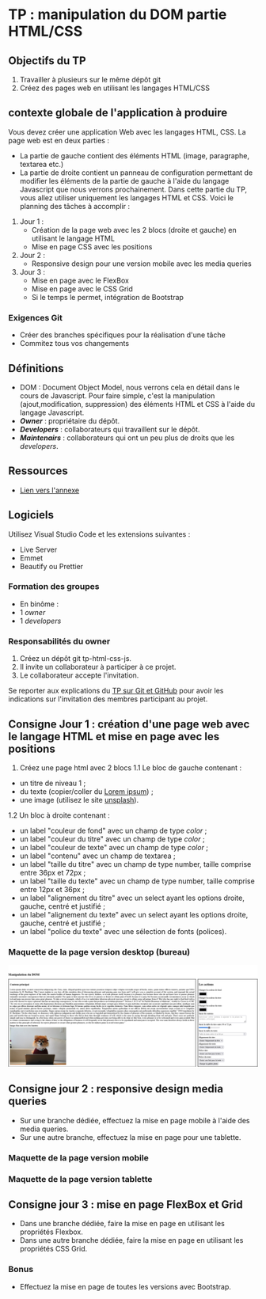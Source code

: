 # TP : manipulation du DOM partie HTML/CSS

## Objectifs du TP

1. Travailler à plusieurs sur le même dépôt git
2. Créez des pages web en utilisant les langages HTML/CSS

## contexte globale de l'application à produire

Vous devez créer une application Web avec les langages HTML, CSS.
La page web est en deux parties : 
- La partie de gauche contient des éléments HTML (image, paragraphe, textarea etc.)
- La partie de droite contient un panneau de configuration permettant de modifier les éléments de la partie de gauche à l'aide du langage Javascript que nous verrons prochainement.
Dans cette partie du TP, vous allez utiliser uniquement les langages HTML et CSS.
Voici le planning des tâches à accomplir :
1. Jour 1 :
    - Création de la page web avec les 2 blocs (droite et gauche) en utilisant le langage HTML
    - Mise en page CSS avec les positions
2. Jour 2 :
    - Responsive design pour une version mobile avec les media queries
3. Jour 3 :
    - Mise en page avec le FlexBox
    - Mise en page avec le CSS Grid
    - Si le temps le permet, intégration de Bootstrap

### Exigences Git

- Créer des branches spécifiques pour la réalisation d'une tâche
- Commitez tous vos changements

## Définitions

- DOM : Document Object Model, nous verrons cela en détail dans le cours de Javascript. Pour faire simple, c'est la manipulation (ajout,modification, suppression) des éléments HTML et CSS à l'aide du langage Javascript.
- ***Owner*** : propriétaire du dépôt.
- ***Developers*** : collaborateurs qui travaillent sur le dépôt.
- ***Maintenairs*** : collaborateurs qui ont un peu plus de droits que les *developers*.

## Ressources

- [Lien vers l'annexe](../1-exercices/annexe.md)

## Logiciels

Utilisez Visual Studio Code et les extensions suivantes :
- Live Server
- Emmet
- Beautify ou Prettier

### Formation des groupes

- En binôme :
 - 1 *owner*
 - 1 *developers*

### Responsabilités du owner

1. Créez un dépôt git tp-html-css-js.
2. Il invite un collaborateur à participer à ce projet.
3. Le collaborateur accepte l'invitation.

Se reporter aux explications du [TP sur Git et GitHub](https://github.com/2022-06-13-POEI-JAVA-SALESFORCE/git/tree/main/interns/3-tp) pour avoir les indications sur l'invitation des membres participant au projet.

## Consigne Jour 1 : création d'une page web avec le langage HTML et mise en page avec les positions

1. Créez une page html avec 2 blocs
1.1 Le bloc de gauche contenant : 
- un titre de niveau 1 ;
- du texte (copier/coller du [Lorem ipsum](https://www.lipsum.com/)) ;
- une image (utilisez le site [unsplash](https://unsplash.com/)).

1.2 Un bloc à droite contenant :
- un label "couleur de fond" avec un champ de type *color* ;
- un label "couleur du titre" avec un champ de type *color* ;
- un label "couleur de texte" avec un champ de type *color* ;
- un label "contenu" avec un champ de textarea ;
- un label "taille du titre" avec un champ de type number, taille comprise entre 36px et 72px ;
- un label "taille du texte" avec un champ de type number, taille comprise entre 12px et 36px ;
- un label "alignement du titre" avec un select ayant les options droite, gauche, centré et justifié ;
- un label "alignement du texte" avec un select ayant les options droite, gauche, centré et justifié ;
- un label "police du texte" avec une sélection  de fonts (polices).

### Maquette de la page version desktop (bureau)
![img](img/maquette_desktop.png)

## Consigne jour 2 : responsive design media queries

- Sur une branche dédiée, effectuez la mise en page mobile à l'aide des media queries.
- Sur une autre branche, effectuez la mise en page pour une tablette.

### Maquette de la page version mobile

### Maquette de la page version tablette

## Consigne jour 3 : mise en page FlexBox et Grid

- Dans une branche dédiée, faire la mise en page en utilisant les propriétés Flexbox.
- Dans une autre branche dédiée, faire la mise en page en utilisant les propriétés CSS Grid.

### Bonus

- Effectuez la mise en page de toutes les versions avec Bootstrap.